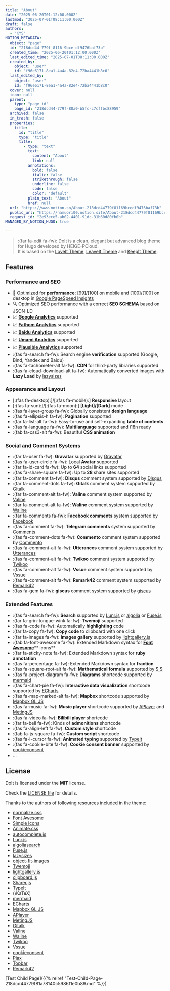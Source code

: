 ```yaml
---
title: "About"
date: "2025-06-20T01:12:00.000Z"
lastmod: "2025-07-01T08:11:00.000Z"
draft: false
authors:
  - "KYS"
NOTION_METADATA:
  object: "page"
  id: "218dcd44-779f-8116-9bce-df9476baf73b"
  created_time: "2025-06-20T01:12:00.000Z"
  last_edited_time: "2025-07-01T08:11:00.000Z"
  created_by:
    object: "user"
    id: "f96e6171-8ea1-4a4a-82e4-72ba4441b8c0"
  last_edited_by:
    object: "user"
    id: "f96e6171-8ea1-4a4a-82e4-72ba4441b8c0"
  cover: null
  icon: null
  parent:
    type: "page_id"
    page_id: "218dcd44-779f-80a0-b5fc-c7cffbc88959"
  archived: false
  in_trash: false
  properties:
    title:
      id: "title"
      type: "title"
      title:
        - type: "text"
          text:
            content: "About"
            link: null
          annotations:
            bold: false
            italic: false
            strikethrough: false
            underline: false
            code: false
            color: "default"
          plain_text: "About"
          href: null
  url: "https://www.notion.so/About-218dcd44779f81169bcedf9476baf73b"
  public_url: "https://namuori00.notion.site/About-218dcd44779f81169bcedf9476baf73b"
  request_id: "2e93ece5-ab02-4401-91dc-31b60d80fb0b"
MANAGED_BY_NOTION_HUGO: true

---
```



> :(far fa-edit fa-fw): DoIt is a clean, elegant but advanced blog theme for Hugo developed by HEIGE-PCloud.  
> It is based on the [LoveIt Theme](https://github.com/dillonzq/LoveIt), [LeaveIt Theme](https://github.com/liuzc/LeaveIt) and [KeepIt Theme](https://github.com/Fastbyte01/KeepIt).


## Features


### Performance and SEO

- 🚀 Optimized for **performance**: [99]/[100] on mobile and [100]/[100] on desktop in [Google PageSpeed Insights](https://developers.google.com/speed/pagespeed/insights)
- 🔍 Optimized SEO performance with a correct **SEO SCHEMA** based on JSON-LD
- 📈 [**Google Analytics**](https://analytics.google.com/analytics) supported
- 📈 [**Fathom Analytics**](https://usefathom.com/) supported
- 📈 [**Baidu Analytics**](https://tongji.baidu.com/) supported
- 📈 [**Umami Analytics**](https://umami.is/) supported
- 📈 [**Plausible Analytics**](https://plausible.io/) supported
- :(fas fa-search fa-fw): Search engine **verification** supported (Google, Bind, Yandex and Baidu)
- :(fas fa-tachometer-alt fa-fw): **CDN** for third-party libraries supported
- :(fas fa-cloud-download-alt fa-fw): Automatically converted images with **Lazy Load** by [lazysizes](https://github.com/aFarkas/lazysizes)

### Appearance and Layout

- [:(fas fa-desktop):]/[:(fas fa-mobile):] **Responsive** layout
- [:(fas fa-sun):]/[:(fas fa-moon):] **[Light]/[Dark]** mode
- :(fas fa-layer-group fa-fw): Globally consistent **design language**
- :(fas fa-ellipsis-h fa-fw): **Pagination** supported
- :(far fa-list-alt fa-fw): Easy-to-use and self-expanding **table of contents**
- :(fas fa-language fa-fw): **Multilanguage** supported and i18n ready
- :(fab fa-css3-alt fa-fw): Beautiful **CSS animation**

### Social and Comment Systems

- :(far fa-user fa-fw): **Gravatar** supported by [Gravatar](https://gravatar.com/)
- :(fas fa-user-circle fa-fw): Local **Avatar** supported
- :(far fa-id-card fa-fw): Up to **64** social links supported
- :(fas fa-share-square fa-fw): Up to **28** share sites supported
- :(far fa-comment fa-fw): **Disqus** comment system supported by [Disqus](https://disqus.com/)
- :(far fa-comment-dots fa-fw): **Gitalk** comment system supported by [Gitalk](https://github.com/gitalk/gitalk)
- :(far fa-comment-alt fa-fw): **Valine** comment system supported by [Valine](https://valine.js.org/)
- :(far fa-comment-alt fa-fw): **Waline** comment system supported by [Waline](https://waline.js.org/)
- :(far fa-comments fa-fw): **Facebook comments** system supported by [Facebook](https://developers.facebook.com/docs/plugins/comments/)
- :(fas fa-comment fa-fw): **Telegram comments** system supported by [Comments](https://comments.app/)
- :(fas fa-comment-dots fa-fw): **Commento** comment system supported by [Commento](https://commento.io/)
- :(fas fa-comment-alt fa-fw): **Utterances** comment system supported by [Utterances](https://utteranc.es/)
- :(fas fa-comment-alt fa-fw): **Twikoo** comment system supported by [Twikoo](https://twikoo.js.org/)
- :(fas fa-comment-alt fa-fw): **Vssue** comment system supported by [Vssue](https://vssue.js.org/)
- :(fas fa-comment-alt fa-fw): **Remark42** comment system supported by [Remark42](https://remark42.com/)
- :(fas fa-gem fa-fw): **giscus** comment system supported by [giscus](https://giscus.app/)

### Extended Features

- :(fas fa-search fa-fw): **Search** supported by [Lunr.js](https://lunrjs.com/) or [algolia](https://www.algolia.com/) or [Fuse.js](https://fusejs.io/)
- :(far fa-grin-tongue-wink fa-fw): **Twemoji** supported
- :(fas fa-code fa-fw): Automatically **highlighting** code
- :(far fa-copy fa-fw): **Copy code** to clipboard with one click
- :(far fa-images fa-fw): **Images gallery** supported by [lightgallery.js](https://github.com/sachinchoolur/lightgallery.js)
- :(fab fa-font-awesome fa-fw): Extended Markdown syntax for [**Font Awesome**](https://fontawesome.com/)** icons**
- :(far fa-sticky-note fa-fw): Extended Markdown syntax for **ruby annotation**
- :(fas fa-percentage fa-fw): Extended Markdown syntax for **fraction**
- :(fas fa-square-root-alt fa-fw): **Mathematical formula** supported by [$ $](https://katex.org/)
- :(fas fa-project-diagram fa-fw): **Diagrams** shortcode supported by [mermaid](https://github.com/knsv/mermaid)
- :(fas fa-chart-pie fa-fw): **Interactive data visualization** shortcode supported by [ECharts](https://echarts.apache.org/)
- :(fas fa-map-marked-alt fa-fw): **Mapbox** shortcode supported by [Mapbox GL JS](https://docs.mapbox.com/mapbox-gl-js)
- :(fas fa-music fa-fw): **Music player** shortcode supported by [APlayer](https://github.com/MoePlayer/APlayer) and [MetingJS](https://github.com/metowolf/MetingJS)
- :(fas fa-video fa-fw): **Bilibili player** shortcode
- :(far fa-bell fa-fw): Kinds of **admonitions** shortcode
- :(fas fa-align-left fa-fw): **Custom style** shortcode
- :(fab fa-js-square fa-fw): **Custom script** shortcode
- :(fas fa-i-cursor fa-fw): **Animated typing** supported by [TypeIt](https://typeitjs.com/)
- :(fas fa-cookie-bite fa-fw): **Cookie consent banner** supported by [cookieconsent](https://github.com/osano/cookieconsent)
- …

## License


DoIt is licensed under the **MIT** license.


Check the [LICENSE file](https://github.com/HEIGE-PCloud/DoIt/blob/main/LICENSE) for details.


Thanks to the authors of following resources included in the theme:

- [normalize.css](https://github.com/necolas/normalize.css)
- [Font Awesome](https://fontawesome.com/)
- [Simple Icons](https://github.com/simple-icons/simple-icons)
- [Animate.css](https://daneden.github.io/animate.css/)
- [autocomplete.js](https://github.com/algolia/autocomplete.js)
- [Lunr.js](https://lunrjs.com/)
- [algoliasearch](https://github.com/algolia/algoliasearch-client-javascript)
- [Fuse.js](https://fusejs.io/)
- [lazysizes](https://github.com/aFarkas/lazysizes)
- [object-fit-images](https://github.com/fregante/object-fit-images)
- [Twemoji](https://github.com/twitter/twemoji)
- [lightgallery.js](https://github.com/sachinchoolur/lightgallery.js)
- [clipboard.js](https://github.com/zenorocha/clipboard.js)
- [Sharer.js](https://github.com/ellisonleao/sharer.js)
- [TypeIt](https://typeitjs.com/)
- \(\KaTeX\)
- [mermaid](https://github.com/knsv/mermaid)
- [ECharts](https://echarts.apache.org/)
- [Mapbox GL JS](https://docs.mapbox.com/mapbox-gl-js)
- [APlayer](https://github.com/MoePlayer/APlayer)
- [MetingJS](https://github.com/metowolf/MetingJS)
- [Gitalk](https://github.com/gitalk/gitalk)
- [Valine](https://valine.js.org/)
- [Waline](https://waline.js.org/)
- [Twikoo](https://twikoo.js.org/)
- [Vssue](https://vssue.js.org/)
- [cookieconsent](https://github.com/osano/cookieconsent)
- [Pjax](https://github.com/PaperStrike/Pjax)
- [Topbar](https://github.com/buunguyen/topbar)
- [Remark42](https://remark42.com/)

[Test Child Page]({{% relref "Test-Child-Page-218dcd44779f81a78140c5986f1e0b89.md" %}}) 

